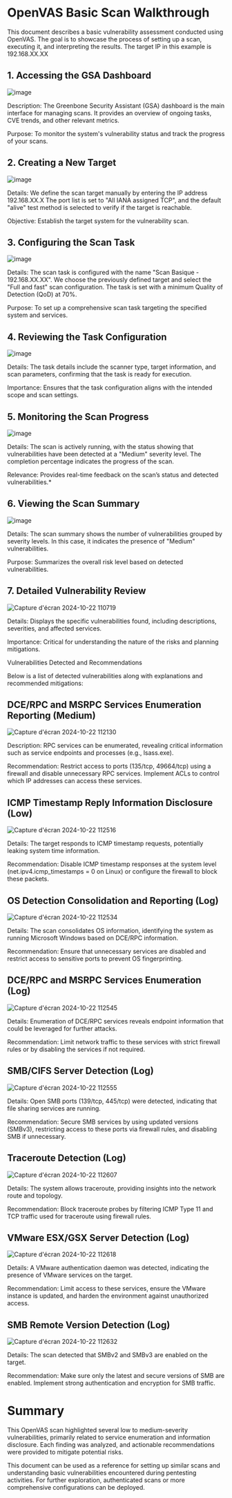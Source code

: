 # OpenVAS Basic Scan Walkthrough

This document describes a basic vulnerability assessment conducted using OpenVAS. The goal is to showcase the process of setting up a scan, executing it, and interpreting the results. The target IP in this example is 192.168.XX.XX

## 1. Accessing the GSA Dashboard

![image](https://github.com/user-attachments/assets/e013968c-da25-4369-8609-402d0555ffe2)

Description: The Greenbone Security Assistant (GSA) dashboard is the main interface for managing scans. It provides an overview of ongoing tasks, CVE trends, and other relevant metrics.

Purpose: To monitor the system's vulnerability status and track the progress of your scans.

## 2. Creating a New Target

![image](https://github.com/user-attachments/assets/2b32ddeb-50c4-433f-8df8-d860178faad6)

Details: We define the scan target manually by entering the IP address 192.168.XX.X The port list is set to "All IANA assigned TCP", and the default "alive" test method is selected to verify if the target is reachable.

Objective: Establish the target system for the vulnerability scan.

## 3. Configuring the Scan Task

![image](https://github.com/user-attachments/assets/87167b3a-4eea-49c3-afac-b60492257db3)

Details: The scan task is configured with the name "Scan Basique - 192.168.XX.XX". We choose the previously defined target and select the "Full and fast" scan configuration. The task is set with a minimum Quality of Detection (QoD) at 70%.

Purpose: To set up a comprehensive scan task targeting the specified system and services.

## 4. Reviewing the Task Configuration

![image](https://github.com/user-attachments/assets/d6899f95-a23f-48c8-bd5e-b7cb2685ae3c)

Details: The task details include the scanner type, target information, and scan parameters, confirming that the task is ready for execution.

Importance: Ensures that the task configuration aligns with the intended scope and scan settings.

## 5. Monitoring the Scan Progress

![image](https://github.com/user-attachments/assets/a723dd9e-6fe7-48ee-b3f7-2107621feb56)

Details: The scan is actively running, with the status showing that vulnerabilities have been detected at a "Medium" severity level. The completion percentage indicates the progress of the scan.

Relevance: Provides real-time feedback on the scan’s status and detected vulnerabilities.*

## 6. Viewing the Scan Summary

![image](https://github.com/user-attachments/assets/762de3c8-a4fd-4d38-8191-b49bba76eaf6)

Details: The scan summary shows the number of vulnerabilities grouped by severity levels. In this case, it indicates the presence of "Medium" vulnerabilities.

Purpose: Summarizes the overall risk level based on detected vulnerabilities.

## 7.  Detailed Vulnerability Review

![Capture d'écran 2024-10-22 110719](https://github.com/user-attachments/assets/1f87e5c9-8c47-46e4-a9cf-ba313110f26b)

Details: Displays the specific vulnerabilities found, including descriptions, severities, and affected services.

Importance: Critical for understanding the nature of the risks and planning mitigations.


Vulnerabilities Detected and Recommendations

Below is a list of detected vulnerabilities along with explanations and recommended mitigations:

## DCE/RPC and MSRPC Services Enumeration Reporting (Medium)

![Capture d'écran 2024-10-22 112130](https://github.com/user-attachments/assets/fea917bb-e667-405f-91d6-73db562d8757)

Description: RPC services can be enumerated, revealing critical information such as service endpoints and processes (e.g., lsass.exe).

Recommendation: Restrict access to ports (135/tcp, 49664/tcp) using a firewall and disable unnecessary RPC services. Implement ACLs to control which IP addresses can access these services.

## ICMP Timestamp Reply Information Disclosure (Low)

![Capture d'écran 2024-10-22 112516](https://github.com/user-attachments/assets/19e1cf03-d20c-4a53-8ace-d59f79c246c3)

Details: The target responds to ICMP timestamp requests, potentially leaking system time information.

Recommendation: Disable ICMP timestamp responses at the system level (net.ipv4.icmp_timestamps = 0 on Linux) or configure the firewall to block these packets.

## OS Detection Consolidation and Reporting (Log)

![Capture d'écran 2024-10-22 112534](https://github.com/user-attachments/assets/3f16818c-a316-496c-8d26-0d476b2d457e)

Details: The scan consolidates OS information, identifying the system as running Microsoft Windows based on DCE/RPC information.

Recommendation: Ensure that unnecessary services are disabled and restrict access to sensitive ports to prevent OS fingerprinting.

## DCE/RPC and MSRPC Services Enumeration (Log)

![Capture d'écran 2024-10-22 112545](https://github.com/user-attachments/assets/6b7b9710-522d-47ae-9138-3c2991cfa62a)

Details: Enumeration of DCE/RPC services reveals endpoint information that could be leveraged for further attacks.

Recommendation: Limit network traffic to these services with strict firewall rules or by disabling the services if not required.

## SMB/CIFS Server Detection (Log)

![Capture d'écran 2024-10-22 112555](https://github.com/user-attachments/assets/6ed8b680-1e94-4423-9a18-77ffb2c4966b)

Details: Open SMB ports (139/tcp, 445/tcp) were detected, indicating that file sharing services are running.

Recommendation: Secure SMB services by using updated versions (SMBv3), restricting access to these ports via firewall rules, and disabling SMB if unnecessary.

## Traceroute Detection (Log)

![Capture d'écran 2024-10-22 112607](https://github.com/user-attachments/assets/62825944-1dc0-4eb2-b17b-69dede2486bd)

Details: The system allows traceroute, providing insights into the network route and topology.

Recommendation: Block traceroute probes by filtering ICMP Type 11 and TCP traffic used for traceroute using firewall rules.

## VMware ESX/GSX Server Detection (Log)

![Capture d'écran 2024-10-22 112618](https://github.com/user-attachments/assets/2c1c64c2-0c92-4e80-9c33-adbcbd40e0c5)

Details: A VMware authentication daemon was detected, indicating the presence of VMware services on the target.

Recommendation: Limit access to these services, ensure the VMware instance is updated, and harden the environment against unauthorized access.

## SMB Remote Version Detection (Log)

![Capture d'écran 2024-10-22 112632](https://github.com/user-attachments/assets/7dc6d093-f349-456e-8cbf-09bbd0692a43)

Details: The scan detected that SMBv2 and SMBv3 are enabled on the target.

Recommendation: Make sure only the latest and secure versions of SMB are enabled. Implement strong authentication and encryption for SMB traffic.

# Summary

This OpenVAS scan highlighted several low to medium-severity vulnerabilities, primarily related to service enumeration and information disclosure. Each finding was analyzed, and actionable recommendations were provided to mitigate potential risks.

This document can be used as a reference for setting up similar scans and understanding basic vulnerabilities encountered during pentesting activities. For further exploration, authenticated scans or more comprehensive configurations can be deployed.

















